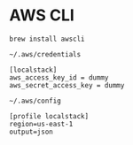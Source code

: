 # AWS CLI
```
brew install awscli
```

`~/.aws/credentials`
```
[localstack]
aws_access_key_id = dummy
aws_secret_access_key = dummy
```

`~/.aws/config`
```
[profile localstack]
region=us-east-1
output=json
```
